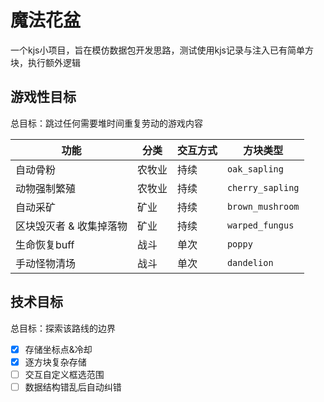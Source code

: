 # 魔法花盆
一个kjs小项目，旨在模仿数据包开发思路，测试使用kjs记录与注入已有简单方块，执行额外逻辑

## 游戏性目标
总目标：跳过任何需要堆时间重复劳动的游戏内容

功能|分类|交互方式|方块类型
--|--|--|--
自动骨粉|农牧业|持续|`oak_sapling`
动物强制繁殖|农牧业|持续|`cherry_sapling`
自动采矿|矿业|持续|`brown_mushroom`
区块毁灭者 & 收集掉落物|矿业|持续|`warped_fungus`
生命恢复buff|战斗|单次|`poppy`
手动怪物清场|战斗|单次|`dandelion`

## 技术目标
总目标：探索该路线的边界

- [x] 存储坐标点&冷却
- [x] 逐方块复杂存储
- [ ] 交互自定义框选范围
- [ ] 数据结构错乱后自动纠错
